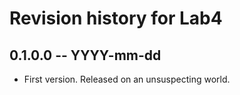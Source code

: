 # Revision history for Lab4

## 0.1.0.0 -- YYYY-mm-dd

* First version. Released on an unsuspecting world.
